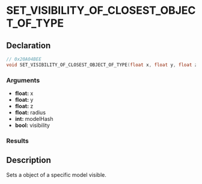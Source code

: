 # SET_VISIBILITY_OF_CLOSEST_OBJECT_OF_TYPE

## Declaration
```cpp
// 0x20A04BEE
void SET_VISIBILITY_OF_CLOSEST_OBJECT_OF_TYPE(float x, float y, float z, float radius, int modelHash, bool visibility);
```

### Arguments
- **float:** x
- **float:** y
- **float:** z
- **float:** radius
- **int:** modelHash
- **bool:** visibility

### Results

## Description
Sets a object of a specific model visible.